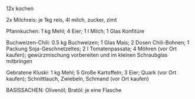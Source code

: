 12x kochen

2x Milchreis: je 1kg reis, 4l milch, zucker, zimt

Pfannkuchen: 1 kg Mehl; 4 Eier; 1 l Milch; 1 Glas Konfitüre

Buchweizen-Chili: 0.5 kg Buchweizen; 1 Glas Mais; 2 Dosen Chili-Bohnen; 1 Packung Soja-Geschnetzeltes; 2 l Tomatenpassata; 4 Möhren (vor Ort kaufen); gewürzmischung vorbereiten und im kleinen Schraubglas mitbringen

Gebratene Kluski: 1 kg Mehl; 5 Große Kartoffeln; 3 Eier; Quark (vor Ort kaufen); Schnittlauch, Zwiebeln, Schmand (vor Ort kaufen)

BASISSACHEN:
Olivenöl; Bratöl: je eine Flasche
